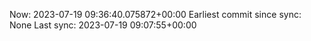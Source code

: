 Now: 2023-07-19 09:36:40.075872+00:00 Earliest commit since sync: None Last sync: 2023-07-19 09:07:55+00:00
